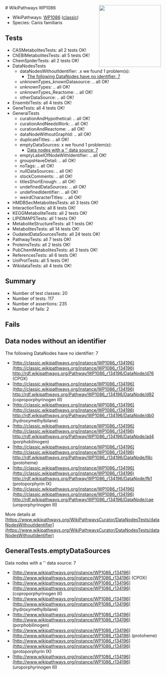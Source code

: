 <img style="float: right; width: 200px" src="https://upload.wikimedia.org/wikipedia/commons/thumb/8/83/Wplogo_with_text_500.png/640px-Wplogo_with_text_500.png" />
# WikiPathways WP1086

* WikiPathways: [WP1086](https://wikipathways.org/pathways/WP1086) ([classic](https://classic.wikipathways.org/instance/WP1086))
* Species: Canis familiaris
## Tests
* CASMetabolitesTests: all 2 tests OK!
* ChEBIMetabolitesTests: all 5 tests OK!
* ChemSpiderTests: all 2 tests OK!
* DataNodesTests
    * dataNodesWithoutIdentifier: .x we found 1 problem(s):
        * [The following DataNodes have no identifier: 7](#d2d32fa6)
    * unknownTypes_knownDatasource: .. all OK!
    * unknownTypes: .. all OK!
    * unknownTypes_Reactome: .. all OK!
    * otherDataSource: .. all OK!
* EnsemblTests: all 4 tests OK!
* GeneTests: all 4 tests OK!
* GeneralTests
    * curationAndHypothetical: .. all OK!
    * curationAndNeedsWork: .. all OK!
    * curationAndReactome: .. all OK!
    * dataNodeWithoutGraphId: .. all OK!
    * duplicateTitles: .. all OK!
    * emptyDataSources: x we found 1 problem(s):
        * [Data nodes with a '' data source: 7](#3d121fd2)
    * emptyLabelOfNodeWithIdentifier: .. all OK!
    * groupsHaveDetail: .. all OK!
    * noTags: .. all OK!
    * nullDataSources: .. all OK!
    * stockComments: .. all OK!
    * titlesShortEnough: .. all OK!
    * undefinedDataSources: .. all OK!
    * undefinedIdentifier: .. all OK!
    * weirdCharacterTitles: .. all OK!
* HMDBSecMetabolitesTests: all 3 tests OK!
* InteractionTests: all 8 tests OK!
* KEGGMetaboliteTests: all 2 tests OK!
* LIPIDMAPSTests: all 1 tests OK!
* MetaboliteStructureTests: all 1 tests OK!
* MetabolitesTests: all 14 tests OK!
* OudatedDataSourcesTests: all 24 tests OK!
* PathwayTests: all 7 tests OK!
* ProteinsTests: all 2 tests OK!
* PubChemMetabolitesTests: all 3 tests OK!
* ReferencesTests: all 6 tests OK!
* UniProtTests: all 5 tests OK!
* WikidataTests: all 4 tests OK!


## Summary

* Number of test classes: 20
* Number of tests: 117
* Number of assertions: 235
* Number of fails: 2

## Fails

<a name="d2d32fa6" />

## Data nodes without an identifier

The following DataNodes have no identifier: 7

* [http://classic.wikipathways.org/instance/WP1086_r134196](http://classic.wikipathways.org/instance/WP1086_r134196) http://rdf.wikipathways.org/Pathway/WP1086_r134196/DataNode/d76 (CPOX)
* [http://classic.wikipathways.org/instance/WP1086_r134196](http://classic.wikipathways.org/instance/WP1086_r134196) http://rdf.wikipathways.org/Pathway/WP1086_r134196/DataNode/d92 (coproporphyrinogen III)
* [http://classic.wikipathways.org/instance/WP1086_r134196](http://classic.wikipathways.org/instance/WP1086_r134196) http://rdf.wikipathways.org/Pathway/WP1086_r134196/DataNode/db0 (hydroxymethylbilane)
* [http://classic.wikipathways.org/instance/WP1086_r134196](http://classic.wikipathways.org/instance/WP1086_r134196) http://rdf.wikipathways.org/Pathway/WP1086_r134196/DataNode/ad4 (porphobilinogen)
* [http://classic.wikipathways.org/instance/WP1086_r134196](http://classic.wikipathways.org/instance/WP1086_r134196) http://rdf.wikipathways.org/Pathway/WP1086_r134196/DataNode/f4c (protoheme)
* [http://classic.wikipathways.org/instance/WP1086_r134196](http://classic.wikipathways.org/instance/WP1086_r134196) http://rdf.wikipathways.org/Pathway/WP1086_r134196/DataNode/fb1 (protoporphyrin IX)
* [http://classic.wikipathways.org/instance/WP1086_r134196](http://classic.wikipathways.org/instance/WP1086_r134196) http://rdf.wikipathways.org/Pathway/WP1086_r134196/DataNode/cae (uroporphyrinogen III)


More details at [https://www.wikipathways.org/WikiPathwaysCurator/DataNodesTests/dataNodesWithoutIdentifier](https://www.wikipathways.org/WikiPathwaysCurator/DataNodesTests/dataNodesWithoutIdentifier)

<a name="3d121fd2" />

## GeneralTests.emptyDataSources

Data nodes with a '' data source: 7

* [http://www.wikipathways.org/instance/WP1086_r134196](http://www.wikipathways.org/instance/WP1086_r134196) (CPOX)
* [http://www.wikipathways.org/instance/WP1086_r134196](http://www.wikipathways.org/instance/WP1086_r134196) (coproporphyrinogen III)
* [http://www.wikipathways.org/instance/WP1086_r134196](http://www.wikipathways.org/instance/WP1086_r134196) (hydroxymethylbilane)
* [http://www.wikipathways.org/instance/WP1086_r134196](http://www.wikipathways.org/instance/WP1086_r134196) (porphobilinogen)
* [http://www.wikipathways.org/instance/WP1086_r134196](http://www.wikipathways.org/instance/WP1086_r134196) (protoheme)
* [http://www.wikipathways.org/instance/WP1086_r134196](http://www.wikipathways.org/instance/WP1086_r134196) (protoporphyrin IX)
* [http://www.wikipathways.org/instance/WP1086_r134196](http://www.wikipathways.org/instance/WP1086_r134196) (uroporphyrinogen III)



